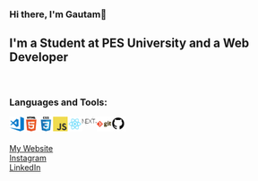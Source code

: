 ### Hi there, I'm Gautam👋

## I'm a Student at PES University and a Web Developer

<br />

### Languages and Tools:

<img align="left" alt="Visual Studio Code" width="26px" src="./assets/visual-studio-code.png" />
<img align="left" alt="HTML5" width="26px" src="./assets/html.png" />
<img align="left" alt="CSS3" width="26px" src="./assets/css.png" />
<img align="left" alt="JavaScript" width="26px" src="./assets/javascript.png" />
<img align="left" alt="React" width="26px" src="./assets/react.png" />
<img align="left" alt="Next" width="26px" src="./assets/next-js.png" />
<img align="left" alt="Git" width="26px" src="./assets/git.png" />
<img align="left" alt="GitHub" width="26px" src="./assets/github.jpg" />

<br/>
<br/>

[My Website](https://gautampb.vercel.app/)
<br/>
[Instagram](https://www.instagram.com/_.gautampb._/)
<br/>
[LinkedIn](https://www.linkedin.com/in/gautam-b-959394200/)
<br/>
